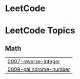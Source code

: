 # LeetCode
<!---LeetCode Topics Start-->
# LeetCode Topics
## Math
|  |
| ------- |
| [0007-reverse-integer](https://github.com/Gktr1080/LeetCode/tree/master/0007-reverse-integer) |
| [0009-palindrome-number](https://github.com/Gktr1080/LeetCode/tree/master/0009-palindrome-number) |
<!---LeetCode Topics End-->